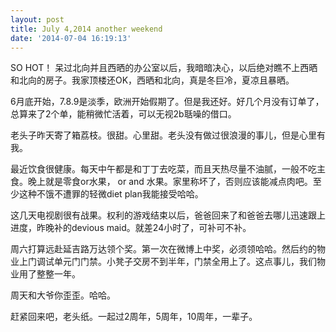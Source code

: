 ```yaml
---
layout: post
title: July 4,2014 another weekend
date: '2014-07-04 16:19:13'
---
```



SO HOT！ 呆过北向并且西晒的办公室以后，我暗暗决心，以后绝对瞧不上西晒和北向的房子。我家顶楼还OK，西晒和北向，真是冬巨冷，夏凉且暴晒。

6月底开始，7.8.9是淡季，欧洲开始假期了。但是我还好。好几个月没有订单了，总算来了2个单，能稍微忙活着，可以无视2b聒噪的借口。

老头子昨天寄了箱荔枝。很甜。心里甜。老头没有做过很浪漫的事儿，但是心里有我。

最近饮食很健康。每天中午都是和丁丁去吃菜，而且天热尽量不油腻，一般不吃主食。晚上就是零食or水果， or and 水果。家里称坏了，否则应该能减点肉吧。至少这种不饿不遭罪的轻微diet plan我能接受哈哈。

这几天电视剧很有战果。权利的游戏结束以后，爸爸回来了和爸爸去哪儿迅速跟上进度，昨晚补的devious maid。就差24小时了，可补可不补。

周六打算远赴延吉路万达领个奖。第一次在微博上中奖，必须领哈哈。然后约的物业上门调试单元门门禁。小凳子交房不到半年，门禁全用上了。这点事儿，我们物业用了整整一年。

周天和大爷你歪歪。哈哈。

赶紧回来吧，老头纸。一起过2周年，5周年，10周年，一辈子。


